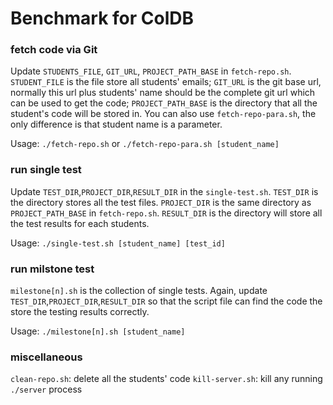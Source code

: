 # Benchmark for ColDB #

### fetch code via Git ###
Update `STUDENTS_FILE`, `GIT_URL`, `PROJECT_PATH_BASE` in `fetch-repo.sh`. `STUDENT_FILE` is the file store all students' emails; `GIT_URL` is the git base url, normally this url plus students' name should be the complete git url which can be used to get the code; `PROJECT_PATH_BASE` is the directory that all the student's code will be stored in. You can also use `fetch-repo-para.sh`, the only difference is that student name is a parameter. 

Usage: `./fetch-repo.sh` or `./fetch-repo-para.sh [student_name]`  

### run single test ### 
Update `TEST_DIR`,`PROJECT_DIR`,`RESULT_DIR` in the `single-test.sh`. `TEST_DIR` is the directory stores all the test files. `PROJECT_DIR` is the same directory as `PROJECT_PATH_BASE` in `fetch-repo.sh`. `RESULT_DIR` is the directory will store all the test results for each students. 

Usage: `./single-test.sh [student_name] [test_id]`

### run milstone test ###
`milestone[n].sh` is the collection of single tests. Again, update `TEST_DIR`,`PROJECT_DIR`,`RESULT_DIR` so that the script file can find the code the store the testing results correctly. 

Usage: `./milestone[n].sh [student_name]`

### miscellaneous ###
`clean-repo.sh`: delete all the students' code
`kill-server.sh`: kill any running `./server` process




